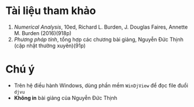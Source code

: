 # Tài liệu tham khảo
  1. _Numerical Analysis_, 10ed, Richard L. Burden, J. Douglas Faires, Annette M. Burden (2016)(918p)
  2. _Phương pháp tính_, tổng hợp các chương bài giảng, Nguyễn Đức Thịnh (cập nhật thường xuyên)(91p)
  
# Chú ý
  * Trên hệ điều hành Windows, dùng phần mềm `WinDjView` để đọc file đuổi `djvu`
  * **Không in** bài giảng của Nguyễn Đức Thịnh


